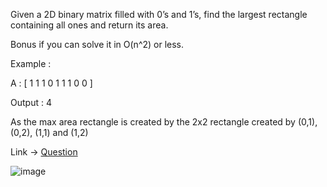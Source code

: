 Given a 2D binary matrix filled with 0’s and 1’s, find the largest rectangle containing all ones and return its area.

Bonus if you can solve it in O(n^2) or less.

Example :

A : [  1 1 1
       0 1 1
       1 0 0 
    ]

Output : 4 

As the max area rectangle is created by the 2x2 rectangle created by (0,1), (0,2), (1,1) and (1,2)

Link -> <a href="https://www.interviewbit.com/problems/max-rectangle-in-binary-matrix/">Question</a>

![image](https://github.com/Chaitanya-gandhi-41/DSA-/assets/115097449/271df12c-7405-4285-9b4d-3b2a3ff95fde)
